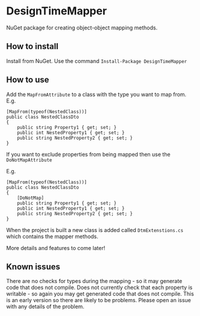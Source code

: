 # DesignTimeMapper
NuGet package for creating object-object mapping methods.

## How to install ##

Install from NuGet. Use the command `Install-Package DesignTimeMapper`

## How to use ##

Add the `MapFromAttribute` to a class with the type you want to map from.
E.g.


    [MapFrom(typeof(NestedClass))]
    public class NestedClassDto
    {
        public string Property1 { get; set; }
        public int NestedProperty1 { get; set; }
        public string NestedProperty2 { get; set; }
    }

If you want to exclude properties from being mapped then use the `DoNotMapAttribute`

E.g. 

    [MapFrom(typeof(NestedClass))]
    public class NestedClassDto
    {
        [DoNotMap]
        public string Property1 { get; set; }
        public int NestedProperty1 { get; set; }
        public string NestedProperty2 { get; set; }
    }

When the project is built a new class is added called `DtmExtenstions.cs` which contains the mapper methods.

More details and features to come later!

## Known issues ##

There are no checks for types during the mapping - so it may generate code that does not compile.
Does not currently check that each property is writable - so again you may get generated code that does not compile.
This is an early version so there are likely to be problems. Please open an issue with any details of the problem.